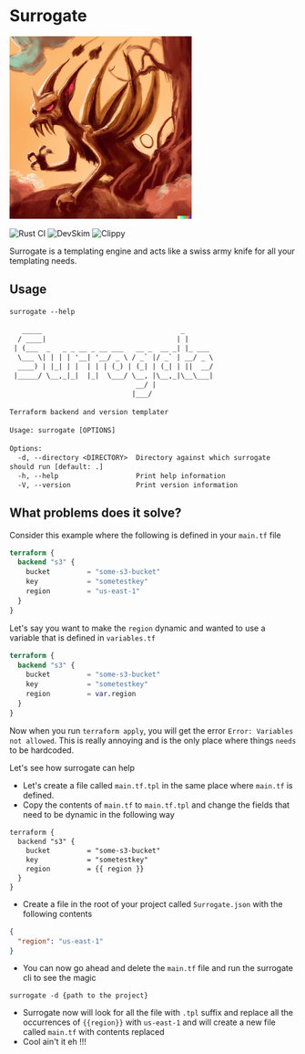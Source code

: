 # Surrogate
![alt text](logo.png)

![Rust CI](https://github.com/vmanikes/Surrogate/actions/workflows/rust.yml/badge.svg)
![DevSkim](https://github.com/vmanikes/Surrogate/actions/workflows/devskim.yml/badge.svg)
![Clippy](https://github.com/vmanikes/Surrogate/actions/workflows/rust-clippy.yml/badge.svg)

Surrogate is a templating engine and acts like a swiss army knife for all your templating needs.

## Usage
```text
surrogate --help

   _____                                  _
  / ____|                                | |
 | (___  _   _ _ __ _ __ ___   __ _  __ _| |_ ___
  \___ \| | | | '__| '__/ _ \ / _` |/ _` | __/ _ \
  ____) | |_| | |  | | | (_) | (_| | (_| | ||  __/
 |_____/ \__,_|_|  |_|  \___/ \__, |\__,_|\__\___|
                               __/ |
                              |___/

Terraform backend and version templater

Usage: surrogate [OPTIONS]

Options:
  -d, --directory <DIRECTORY>  Directory against which surrogate should run [default: .]
  -h, --help                   Print help information
  -V, --version                Print version information

```

## What problems does it solve?
Consider this example where the following is defined in your `main.tf` file

```terraform
terraform {
  backend "s3" {
    bucket         = "some-s3-bucket"
    key            = "sometestkey"
    region         = "us-east-1"
  }
}
```
Let's say you want to make the `region` dynamic and wanted to use a variable that is defined in `variables.tf`
```terraform
terraform {
  backend "s3" {
    bucket         = "some-s3-bucket"
    key            = "sometestkey"
    region         = var.region
  }
}
```
Now when you run `terraform apply`, you will get the error `Error: Variables not allowed`. This is really annoying and 
is the only place where things `needs` to be hardcoded.

Let's see how surrogate can help
- Let's create a file called `main.tf.tpl` in the same place where `main.tf` is defined.
- Copy the contents of `main.tf` to `main.tf.tpl` and change the fields that need to be dynamic in the following way
```
terraform {
  backend "s3" {
    bucket         = "some-s3-bucket"
    key            = "sometestkey"
    region         = {{ region }}
  }
}
```
- Create a file in the root of your project called `Surrogate.json` with the following contents
```json
{
  "region": "us-east-1"
}
```
- You can now go ahead and delete the `main.tf` file and run the surrogate cli to see the magic
```shell
surrogate -d {path to the project}
```
- Surrogate now will look for all the file with `.tpl` suffix and replace all the occurrences of `{{region}}` with `us-east-1`
and will create a new file called `main.tf` with contents replaced
- Cool ain't it eh !!!
